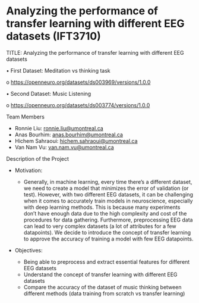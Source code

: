# Analyzing the performance of transfer learning with different EEG datasets (IFT3710)

TITLE: Analyzing the performance of transfer learning with different EEG datasets

• First Dataset: Meditation vs thinking task

o https://openneuro.org/datasets/ds003969/versions/1.0.0

• Second Dataset: Music Listening

o https://openneuro.org/datasets/ds003774/versions/1.0.0

Team Members
- Ronnie Liu: ronnie.liu@umontreal.ca
- Anas Bourhim: anas.bourhim@umontreal.ca
- Hichem Sahraoui: hichem.sahraoui@umontreal.ca
- Van Nam Vu: van.nam.vu@umontreal.ca

Description of the Project
- Motivation:
  - Generally, in machine learning, every time there’s a different dataset, we need to
create a model that minimizes the error of validation (or test). However, with two
different EEG datasets, it can be challenging when it comes to accurately train
models in neuroscience, especially with deep learning methods. This is because
many experiments don’t have enough data due to the high complexity and cost of
the procedures for data gathering. Furthermore, preprocessing EEG data can lead
to very complex datasets (a lot of attributes for a few datapoints). We decide to
introduce the concept of transfer learning to approve the accuracy of training a
model with few EEG datapoints.

- Objectives:
  - Being able to preprocess and extract essential features for different EEG datasets
  - Understand the concept of transfer learning with different EEG datasets
  - Compare the accuracy of the dataset of music thinking between different methods
  (data training from scratch vs transfer learning)
